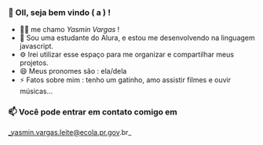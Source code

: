 ### 👋 OII, seja bem vindo ( a ) !

- 💇‍♀️ me chamo _Yasmin Vargas_ !
- 📖 Sou uma estudante do Alura, e estou me desenvolvendo na linguagem javascript.
- ⚙️ Irei utilizar esse espaço para me organizar e compartilhar meus projetos.
- 😄 Meus pronomes são : ela/dela
- ⚡ Fatos sobre mim : tenho um gatinho, amo assistir filmes e ouvir músicas...

### 📫 Você pode entrar em contato comigo em
_yasmin.vargas.leite@ecola.pr.gov.br_
